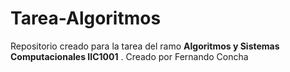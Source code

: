 # Tarea-Algoritmos
Repositorio creado para la tarea del ramo **Algoritmos y Sistemas Computacionales IIC1001**
. Creado por Fernando Concha
